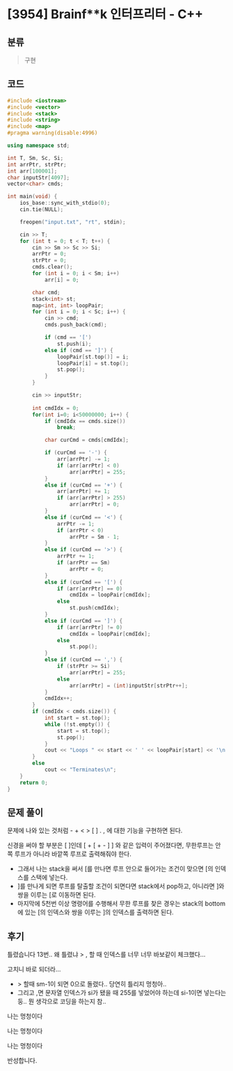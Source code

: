 # [3954] Brainf**k 인터프리터 - C++

## 분류
> 구현

## 코드
```c++
#include <iostream>
#include <vector>
#include <stack>
#include <string>
#include <map>
#pragma warning(disable:4996)

using namespace std;

int T, Sm, Sc, Si;
int arrPtr, strPtr;
int arr[100001];
char inputStr[4097];
vector<char> cmds;

int main(void) {
	ios_base::sync_with_stdio(0);
	cin.tie(NULL);

	freopen("input.txt", "rt", stdin);

	cin >> T;
	for (int t = 0; t < T; t++) {
		cin >> Sm >> Sc >> Si;
		arrPtr = 0;
		strPtr = 0;
		cmds.clear();
		for (int i = 0; i < Sm; i++)
			arr[i] = 0;

		char cmd;
		stack<int> st;
		map<int, int> loopPair;
		for (int i = 0; i < Sc; i++) {
			cin >> cmd;
			cmds.push_back(cmd);

			if (cmd == '[')
				st.push(i);
			else if (cmd == ']') {
				loopPair[st.top()] = i;
				loopPair[i] = st.top();
				st.pop();
			}
		}

		cin >> inputStr;
		
		int cmdIdx = 0;
		for(int i=0; i<50000000; i++) {
			if (cmdIdx == cmds.size())
				break;

			char curCmd = cmds[cmdIdx];

			if (curCmd == '-') {
				arr[arrPtr] -= 1;
				if (arr[arrPtr] < 0)
					arr[arrPtr] = 255;
			}
			else if (curCmd == '+') {
				arr[arrPtr] += 1;
				if (arr[arrPtr] > 255)
					arr[arrPtr] = 0;
			}
			else if (curCmd == '<') {
				arrPtr -= 1;
				if (arrPtr < 0)
					arrPtr = Sm - 1;
			}
			else if (curCmd == '>') {
				arrPtr += 1;
				if (arrPtr == Sm)
					arrPtr = 0;
			}
			else if (curCmd == '[') {
				if (arr[arrPtr] == 0)
					cmdIdx = loopPair[cmdIdx];
				else
					st.push(cmdIdx);
			}
			else if (curCmd == ']') {
				if (arr[arrPtr] != 0)
					cmdIdx = loopPair[cmdIdx];
				else
					st.pop();
			}
			else if (curCmd == ',') {
				if (strPtr >= Si)
					arr[arrPtr] = 255;
				else
					arr[arrPtr] = (int)inputStr[strPtr++];
			}
			cmdIdx++;
		}
		if (cmdIdx < cmds.size()) {
			int start = st.top();
			while (!st.empty()) {
				start = st.top();
				st.pop();
			}
			cout << "Loops " << start << ' ' << loopPair[start] << '\n';
		}
		else
			cout << "Terminates\n";
	}
	return 0;
}
```

## 문제 풀이
문제에 나와 있는 것처럼 - + < > [ ] . , 에 대한 기능을 구현하면 된다.

신경을 써야 할 부분은 [ ]인데 [ + [ + - ] ] 와 같은 입력이 주어졌다면, 무한루프는 안쪽 루프가 아니라 바깥쪽 루프로 출력해줘야 한다.
- 그래서 나는 stack을 써서 [를 만나면 루프 안으로 들어가는 조건이 맞으면 [의 인덱스를 스택에 넣는다.
- ]를 만나게 되면 루프를 탈출할 조건이 되면다면 stack에서 pop하고, 아니라면 ]와 쌍을 이루는 [로 이동하면 된다.
- 마지막에 5천번 이상 명령어를 수행해서 무한 루프를 찾은 경우는 stack의 bottom에 있는 [의 인덱스와 쌍을 이루는 ]의 인덱스를 출력하면 된다.

## 후기
틀렸습니다 13번.. 왜 틀렸냐 > , 할 때 인덱스를 너무 너무 바보같이 체크했다...

고치니 바로 되더라...
- \> 할때 sm-1이 되면 0으로 돌렸다.. 당연히 틀리지 멍청아..
- 그리고 ,면 문자열 인덱스가 si가 됐을 때 255를 넣었어야 하는데 si-1이면 넣는다는 둥.. 뭔 생각으로 코딩을 하는지 참..

나는 멍청이다

나는 멍청이다

나는 멍청이다

반성합니다.